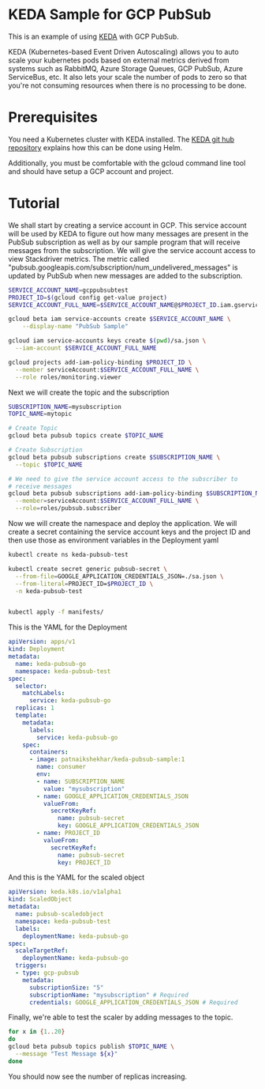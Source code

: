 # KEDA Sample for GCP PubSub

This is an example of using [KEDA](https://github.com/kedacore/keda) with GCP PubSub.

KEDA (Kubernetes-based Event Driven Autoscaling) allows you to auto scale your kubernetes pods based on external metrics derived from systems such as RabbitMQ, Azure Storage Queues, GCP PubSub, Azure ServiceBus, etc. It also lets your scale the number of pods to zero so that you're not consuming resources when there is no processing to be done.

# Prerequisites
You need a Kubernetes cluster with KEDA installed. The [KEDA git hub repository](https://github.com/kedacore/keda) explains how this can be done using Helm.

Additionally, you must be comfortable with the gcloud command line tool and should have setup a GCP account and project.

# Tutorial

We shall start by creating a service account in GCP. This service account will be used by KEDA to figure out how many messages are present in the PubSub subscription as well as by our sample program that will receive messages from the subscription. We will give the service account access to view Stackdriver metrics. The metric called "pubsub.googleapis.com/subscription/num_undelivered_messages" is updated by PubSub when new messages are added to the subscription.

```sh
SERVICE_ACCOUNT_NAME=gcppubsubtest
PROJECT_ID=$(gcloud config get-value project)
SERVICE_ACCOUNT_FULL_NAME=$SERVICE_ACCOUNT_NAME@$PROJECT_ID.iam.gserviceaccount.com

gcloud beta iam service-accounts create $SERVICE_ACCOUNT_NAME \
    --display-name "PubSub Sample"

gcloud iam service-accounts keys create $(pwd)/sa.json \
  --iam-account $SERVICE_ACCOUNT_FULL_NAME

gcloud projects add-iam-policy-binding $PROJECT_ID \
  --member serviceAccount:$SERVICE_ACCOUNT_FULL_NAME \
  --role roles/monitoring.viewer
```

Next we will create the topic and the subscription

```sh
SUBSCRIPTION_NAME=mysubscription
TOPIC_NAME=mytopic

# Create Topic
gcloud beta pubsub topics create $TOPIC_NAME

# Create Subscription
gcloud beta pubsub subscriptions create $SUBSCRIPTION_NAME \
  --topic $TOPIC_NAME

# We need to give the service account access to the subscriber to
# receive messages
gcloud beta pubsub subscriptions add-iam-policy-binding $SUBSCRIPTION_NAME \
  --member=serviceAccount:$SERVICE_ACCOUNT_FULL_NAME \
  --role=roles/pubsub.subscriber
```

Now we will create the namespace and deploy the application. We will create a secret containing the service account keys and the project ID and then use those as environment variables in the Deployment yaml

```sh
kubectl create ns keda-pubsub-test

kubectl create secret generic pubsub-secret \
  --from-file=GOOGLE_APPLICATION_CREDENTIALS_JSON=./sa.json \
  --from-literal=PROJECT_ID=$PROJECT_ID \
  -n keda-pubsub-test


kubectl apply -f manifests/
```

This is the YAML for the Deployment
```yaml
apiVersion: apps/v1
kind: Deployment
metadata:
  name: keda-pubsub-go
  namespace: keda-pubsub-test
spec:
  selector:
    matchLabels:
      service: keda-pubsub-go
  replicas: 1
  template:
    metadata:
      labels:
        service: keda-pubsub-go
    spec:
      containers:
      - image: patnaikshekhar/keda-pubsub-sample:1
        name: consumer
        env:
        - name: SUBSCRIPTION_NAME
          value: "mysubscription"
        - name: GOOGLE_APPLICATION_CREDENTIALS_JSON
          valueFrom:
            secretKeyRef:
              name: pubsub-secret
              key: GOOGLE_APPLICATION_CREDENTIALS_JSON
        - name: PROJECT_ID
          valueFrom:
            secretKeyRef:
              name: pubsub-secret
              key: PROJECT_ID
```
And this is the YAML for the scaled object

```yaml
apiVersion: keda.k8s.io/v1alpha1
kind: ScaledObject
metadata:
  name: pubsub-scaledobject
  namespace: keda-pubsub-test
  labels:
    deploymentName: keda-pubsub-go
spec:
  scaleTargetRef:
    deploymentName: keda-pubsub-go
  triggers:
  - type: gcp-pubsub
    metadata:
      subscriptionSize: "5"
      subscriptionName: "mysubscription" # Required 
      credentials: GOOGLE_APPLICATION_CREDENTIALS_JSON # Required
```

Finally, we're able to test the scaler by adding messages to the topic.

```sh
for x in {1..20}
do
gcloud beta pubsub topics publish $TOPIC_NAME \
  --message "Test Message ${x}"
done

```

You should now see the number of replicas increasing.